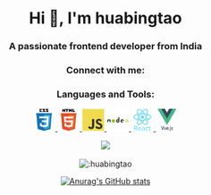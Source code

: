 <p align="center">
  <h1 align="center">Hi 👋, I'm huabingtao</h1>
  <h3 align="center">A passionate frontend developer from India</h3>
  <h3 align="center">Connect with me:</h3>
  <h3 align="center">Languages and Tools:</h3>
  
  <p align="center"> <a href="https://www.w3schools.com/css/" target="_blank" rel="noreferrer"> <img src="https://raw.githubusercontent.com/devicons/devicon/master/icons/css3/css3-original-wordmark.svg" alt="css3" width="40" height="40"/> </a> <a href="https://www.w3.org/html/" target="_blank" rel="noreferrer"> <img src="https://raw.githubusercontent.com/devicons/devicon/master/icons/html5/html5-original-wordmark.svg" alt="html5" width="40" height="40"/> </a> <a href="https://developer.mozilla.org/en-US/docs/Web/JavaScript" target="_blank" rel="noreferrer"> <img src="https://raw.githubusercontent.com/devicons/devicon/master/icons/javascript/javascript-original.svg" alt="javascript" width="40" height="40"/> </a> <a href="https://nodejs.org" target="_blank" rel="noreferrer"> <img src="https://raw.githubusercontent.com/devicons/devicon/master/icons/nodejs/nodejs-original-wordmark.svg" alt="nodejs" width="40" height="40"/> </a> <a href="https://reactjs.org/" target="_blank" rel="noreferrer"> <img src="https://raw.githubusercontent.com/devicons/devicon/master/icons/react/react-original-wordmark.svg" alt="react" width="40" height="40"/> </a> <a href="https://vuejs.org/" target="_blank" rel="noreferrer"> <img src="https://raw.githubusercontent.com/devicons/devicon/master/icons/vuejs/vuejs-original-wordmark.svg" alt="vuejs" width="40" height="40"/> </a> </p>
  
<!--   ![](https://img.shields.io/badge/%E5%86%99%E4%BD%9C%E5%B7%A5%E5%85%B7-Typora-yellow) -->

  <div align="center"> <img src="https://img.shields.io/badge/%E5%86%99%E4%BD%9C%E5%B7%A5%E5%85%B7-VuePress-yellow" /> </div>
  
 <div align="center">

   ![:huabingtao](https://count.getloli.com/get/@:huabingtao?theme=gelbooru-h)
  
  
   [![Anurag's GitHub stats](https://github-readme-stats.vercel.app/api?username=huabingtao)](https://github.com/anuraghazra/github-readme-stats)
  
  
</div>
  

  
</p>











